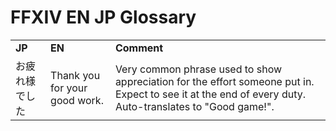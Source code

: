 # FFXIV EN JP Glossary
<table>  
  <tr>
    <td><b>JP</b></td>
      <td><b>EN</b></td>
       <td><b>Comment</b></td>
  </tr>
  <tr>
    <td>お疲れ様でした</td>
     <td>Thank you for your good work.</td>
      <td>Very common phrase used to show appreciation for the effort someone put in. Expect to see it at the end of every duty. Auto-translates to "Good game!".</td>
  </tr>
  <tr>
  </tr>
</table>
